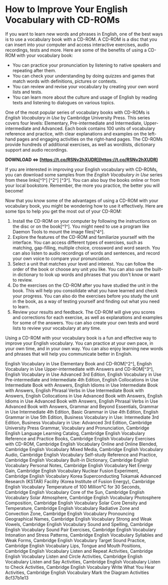 
 
# How to Improve Your English Vocabulary with CD-ROMs
 
If you want to learn new words and phrases in English, one of the best ways is to use a vocabulary book with a CD-ROM. A CD-ROM is a disc that you can insert into your computer and access interactive exercises, audio recordings, tests and more. Here are some of the benefits of using a CD-ROM with your vocabulary book:
 
- You can practice your pronunciation by listening to native speakers and repeating after them.
- You can check your understanding by doing quizzes and games that match words with definitions, pictures or contexts.
- You can review and revise your vocabulary by creating your own word lists and tests.
- You can learn more about the culture and usage of English by reading texts and listening to dialogues on various topics.

One of the most popular series of vocabulary books with CD-ROMs is *English Vocabulary in Use* by Cambridge University Press. This series covers four levels: Elementary, Pre-intermediate and Intermediate, Upper-intermediate and Advanced. Each book contains 100 units of vocabulary reference and practice, with clear explanations and examples on the left-hand pages and engaging activities on the right-hand pages. The CD-ROMs provide hundreds of additional exercises, as well as wordlists, dictionary support and audio recordings.
 
**DOWNLOAD ⇔ [https://t.co/RSNv2hXUDR](https://t.co/RSNv2hXUDR)**


 
If you are interested in improving your English vocabulary with CD-ROMs, you can download some samples from the *English Vocabulary in Use* series from these links[^1^] [^2^] [^3^]. You can also buy the books online or from your local bookstore. Remember, the more you practice, the better you will become!

Now that you know some of the advantages of using a CD-ROM with your vocabulary book, you might be wondering how to use it effectively. Here are some tips to help you get the most out of your CD-ROM:

1. Install the CD-ROM on your computer by following the instructions on the disc or on the book[^1^]. You might need to use a program like Daemon Tools to mount the image files[^4^].
2. Explore the features of the CD-ROM and familiarize yourself with the interface. You can access different types of exercises, such as matching, gap-filling, multiple choice, crossword and word search. You can also listen to audio recordings of words and sentences, and record your own voice to compare your pronunciation.
3. Select a unit that matches your level and interest. You can follow the order of the book or choose any unit you like. You can also use the built-in dictionary to look up words and phrases that you don't know or want to review.
4. Do the exercises on the CD-ROM after you have studied the unit in the book. This will help you consolidate what you have learned and check your progress. You can also do the exercises before you study the unit in the book, as a way of testing yourself and finding out what you need to learn.
5. Review your results and feedback. The CD-ROM will give you scores and corrections for each exercise, as well as explanations and examples for some of the answers. You can also create your own tests and word lists to review your vocabulary at any time.

Using a CD-ROM with your vocabulary book is a fun and effective way to improve your English vocabulary. You can practice at your own pace, in your own time, and in your own way. You can also enjoy learning new words and phrases that will help you communicate better in English.
 
English Vocabulary in Use Elementary Book and CD-ROM[^2^],  English Vocabulary in Use Upper-intermediate with Answers and CD-ROM[^3^],  English Vocabulary in Use Advanced 3rd Edition,  English Vocabulary in Use Pre-intermediate and Intermediate 4th Edition,  English Collocations in Use Intermediate Book with Answers,  English Idioms in Use Intermediate Book with Answers,  English Phrasal Verbs in Use Intermediate Book with Answers,  English Collocations in Use Advanced Book with Answers,  English Idioms in Use Advanced Book with Answers,  English Phrasal Verbs in Use Advanced Book with Answers,  Grammar and Beyond Essentials,  Grammar in Use Intermediate 4th Edition,  Basic Grammar in Use 4th Edition,  English Grammar in Use 5th Edition,  Business Vocabulary in Use: Intermediate 3rd Edition,  Business Vocabulary in Use: Advanced 3rd Edition,  Cambridge University Press Grammar, Vocabulary and Pronunciation,  Cambridge English Language Learning Catalog,  Cambridge English Vocabulary Reference and Practice Books,  Cambridge English Vocabulary Exercises with CD-ROM,  Cambridge English Vocabulary Online and Online Blended,  Cambridge English Vocabulary Mixed Media,  Cambridge English Vocabulary Audio,  Cambridge English Vocabulary Self-study Reference and Practice,  Cambridge English Vocabulary Built-in Dictionary,  Cambridge English Vocabulary Personal Notes,  Cambridge English Vocabulary Net Energy Gain,  Cambridge English Vocabulary Nuclear Fusion Experiment,  Cambridge English Vocabulary Korea Superconducting Tokamak Advanced Research (KSTAR) Facility (Korea Institute of Fusion Energy),  Cambridge English Vocabulary Temperature of 100 Million°C for 30 Seconds,  Cambridge English Vocabulary Core of the Sun,  Cambridge English Vocabulary Solar Atmosphere,  Cambridge English Vocabulary Photosphere Composition,  Cambridge English Vocabulary Solar Core Density and Temperature,  Cambridge English Vocabulary Radiative Zone and Convection Zone,  Cambridge English Vocabulary Pronouncing Geographical Names,  Cambridge English Vocabulary Strong and Weak Vowels,  Cambridge English Vocabulary Sound and Spelling,  Cambridge English Vocabulary Sound Pair Exercises,  Cambridge English Vocabulary Intonation and Stress Patterns,  Cambridge English Vocabulary Syllables and Weak Forms,  Cambridge English Vocabulary Target Sound Practice,  Cambridge English Vocabulary Lips, Tongue and Mouth Positions,  Cambridge English Vocabulary Listen and Repeat Activities,  Cambridge English Vocabulary Listen and Circle Activities,  Cambridge English Vocabulary Listen and Say Activities,  Cambridge English Vocabulary Listen to Check Activities,  Cambridge English Vocabulary Write What You Hear Activities,  Cambridge English Vocabulary Mark the Diagram Activities
 8cf37b1e13
 
